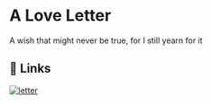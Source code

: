 
# A Love Letter

A wish that might never be true, for I still yearn for it


## 🔗 Links
[![letter](https://img.shields.io/badge/Final_Letter-000?style=for-the-badge&logo=ko-fi&logoColor=white)](https://tr2nl2.github.io/loveletter.github.io/final_letter.html)


